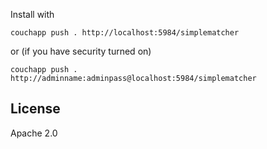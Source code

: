 Install with 
    
    couchapp push . http://localhost:5984/simplematcher

or (if you have security turned on)

    couchapp push . http://adminname:adminpass@localhost:5984/simplematcher

## License

Apache 2.0
